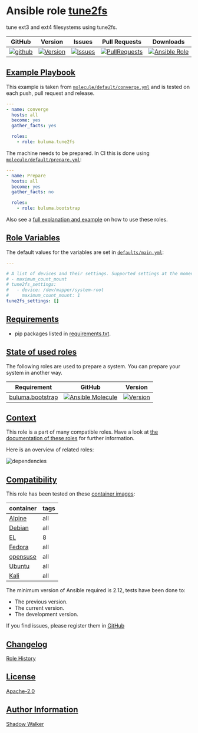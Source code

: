 # Ansible role [tune2fs](https://galaxy.ansible.com/ui/standalone/roles/buluma/tune2fs/documentation)

tune ext3 and ext4 filesystems using tune2fs.

|GitHub|Version|Issues|Pull Requests|Downloads|
|------|-------|------|-------------|---------|
|[![github](https://github.com/buluma/ansible-role-tune2fs/actions/workflows/molecule.yml/badge.svg)](https://github.com/buluma/ansible-role-tune2fs/actions/workflows/molecule.yml)|[![Version](https://img.shields.io/github/release/buluma/ansible-role-tune2fs.svg)](https://github.com/buluma/ansible-role-tune2fs/releases/)|[![Issues](https://img.shields.io/github/issues/buluma/ansible-role-tune2fs.svg)](https://github.com/buluma/ansible-role-tune2fs/issues/)|[![PullRequests](https://img.shields.io/github/issues-pr-closed-raw/buluma/ansible-role-tune2fs.svg)](https://github.com/buluma/ansible-role-tune2fs/pulls/)|[![Ansible Role](https://img.shields.io/ansible/role/d/buluma/tune2fs)](https://galaxy.ansible.com/ui/standalone/roles/buluma/tune2fs/documentation)|

## [Example Playbook](#example-playbook)

This example is taken from [`molecule/default/converge.yml`](https://github.com/buluma/ansible-role-tune2fs/blob/master/molecule/default/converge.yml) and is tested on each push, pull request and release.

```yaml
---
- name: converge
  hosts: all
  become: yes
  gather_facts: yes

  roles:
    - role: buluma.tune2fs
```

The machine needs to be prepared. In CI this is done using [`molecule/default/prepare.yml`](https://github.com/buluma/ansible-role-tune2fs/blob/master/molecule/default/prepare.yml):

```yaml
---
- name: Prepare
  hosts: all
  become: yes
  gather_facts: no

  roles:
    - role: buluma.bootstrap
```

Also see a [full explanation and example](https://buluma.github.io/how-to-use-these-roles.html) on how to use these roles.

## [Role Variables](#role-variables)

The default values for the variables are set in [`defaults/main.yml`](https://github.com/buluma/ansible-role-tune2fs/blob/master/defaults/main.yml):

```yaml
---

# A list of devices and their settings. Supported settings at the moment:
# - maximum_count_mount
# tune2fs_settings:
#   - device: /dev/mapper/system-root
#     maximum_count_mount: 1
tune2fs_settings: []
```

## [Requirements](#requirements)

- pip packages listed in [requirements.txt](https://github.com/buluma/ansible-role-tune2fs/blob/master/requirements.txt).

## [State of used roles](#state-of-used-roles)

The following roles are used to prepare a system. You can prepare your system in another way.

| Requirement | GitHub | Version |
|-------------|--------|--------|
|[buluma.bootstrap](https://galaxy.ansible.com/buluma/bootstrap)|[![Ansible Molecule](https://github.com/buluma/ansible-role-bootstrap/actions/workflows/molecule.yml/badge.svg)](https://github.com/buluma/ansible-role-bootstrap/actions/workflows/molecule.yml)|[![Version](https://img.shields.io/github/release/buluma/ansible-role-bootstrap.svg)](https://github.com/shadowwalker/ansible-role-bootstrap)|

## [Context](#context)

This role is a part of many compatible roles. Have a look at [the documentation of these roles](https://buluma.github.io/) for further information.

Here is an overview of related roles:

![dependencies](https://raw.githubusercontent.com/buluma/ansible-role-tune2fs/png/requirements.png "Dependencies")

## [Compatibility](#compatibility)

This role has been tested on these [container images](https://hub.docker.com/u/buluma):

|container|tags|
|---------|----|
|[Alpine](https://hub.docker.com/r/buluma/alpine)|all|
|[Debian](https://hub.docker.com/r/buluma/debian)|all|
|[EL](https://hub.docker.com/r/buluma/enterpriselinux)|8|
|[Fedora](https://hub.docker.com/r/buluma/fedora)|all|
|[opensuse](https://hub.docker.com/r/buluma/opensuse)|all|
|[Ubuntu](https://hub.docker.com/r/buluma/ubuntu)|all|
|[Kali](https://hub.docker.com/r/buluma/kali)|all|

The minimum version of Ansible required is 2.12, tests have been done to:

- The previous version.
- The current version.
- The development version.

If you find issues, please register them in [GitHub](https://github.com/buluma/ansible-role-tune2fs/issues)

## [Changelog](#changelog)

[Role History](https://github.com/buluma/ansible-role-tune2fs/blob/master/CHANGELOG.md)

## [License](#license)

[Apache-2.0](https://github.com/buluma/ansible-role-tune2fs/blob/master/LICENSE)

## [Author Information](#author-information)

[Shadow Walker](https://buluma.github.io/)

